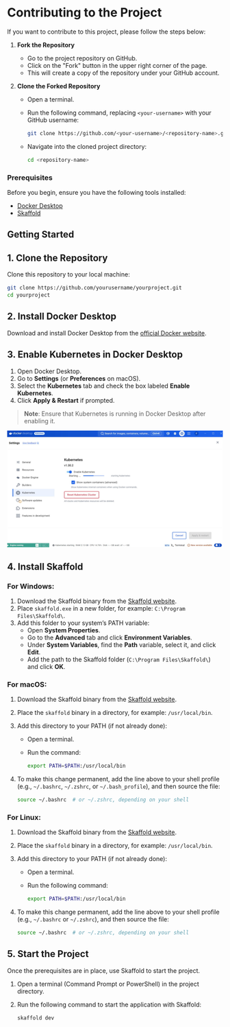 
# Contributing to the Project

If you want to contribute to this project, please follow the steps below:

1. **Fork the Repository**

   - Go to the project repository on GitHub.
   - Click on the "Fork" button in the upper right corner of the page.
   - This will create a copy of the repository under your GitHub account.

2. **Clone the Forked Repository**

   - Open a terminal.
   - Run the following command, replacing `<your-username>` with your GitHub username:

     ```bash
     git clone https://github.com/<your-username>/<repository-name>.git
     ```

   - Navigate into the cloned project directory:

     ```bash
     cd <repository-name>
     ```

### Prerequisites

Before you begin, ensure you have the following tools installed:

- [Docker Desktop](https://www.docker.com/products/docker-desktop)
- [Skaffold](https://skaffold.dev/)

## Getting Started

## 1. Clone the Repository

Clone this repository to your local machine:

```bash
git clone https://github.com/yourusername/yourproject.git
cd yourproject
```

## 2. Install Docker Desktop

Download and install Docker Desktop from the [official Docker website](https://www.docker.com/products/docker-desktop).

## 3. Enable Kubernetes in Docker Desktop

1. Open Docker Desktop.
2. Go to **Settings** (or **Preferences** on macOS).
3. Select the **Kubernetes** tab and check the box labeled **Enable Kubernetes**.
4. Click **Apply & Restart** if prompted.

> **Note**: Ensure that Kubernetes is running in Docker Desktop after enabling it.

![Kubernetes Settings](k8s%20setup%20image.jpeg) 

## 4. Install Skaffold

### For Windows:

1. Download the Skaffold binary from the [Skaffold website](https://skaffold.dev/docs/install/#standalone-binary).
2. Place `skaffold.exe` in a new folder, for example: `C:\Program Files\Skaffold\`.
3. Add this folder to your system’s PATH variable:
   - Open **System Properties**.
   - Go to the **Advanced** tab and click **Environment Variables**.
   - Under **System Variables**, find the **Path** variable, select it, and click **Edit**.
   - Add the path to the Skaffold folder (`C:\Program Files\Skaffold\`) and click **OK**.

### For macOS:

1. Download the Skaffold binary from the [Skaffold website](https://skaffold.dev/docs/install/#standalone-binary).
2. Place the `skaffold` binary in a directory, for example: `/usr/local/bin`.
3. Add this directory to your PATH (if not already done):
   - Open a terminal.
   - Run the command:

     ```bash
     export PATH=$PATH:/usr/local/bin
     ```

4. To make this change permanent, add the line above to your shell profile (e.g., `~/.bashrc`, `~/.zshrc`, or `~/.bash_profile`), and then source the file:

   ```bash
   source ~/.bashrc  # or ~/.zshrc, depending on your shell
   ```

### For Linux:

1. Download the Skaffold binary from the [Skaffold website](https://skaffold.dev/docs/install/#standalone-binary).
2. Place the `skaffold` binary in a directory, for example: `/usr/local/bin`.
3. Add this directory to your PATH (if not already done):

   - Open a terminal.
   - Run the following command:

     ```bash
     export PATH=$PATH:/usr/local/bin
     ```

4. To make this change permanent, add the line above to your shell profile (e.g., `~/.bashrc` or `~/.zshrc`), and then source the file:

   ```bash
   source ~/.bashrc  # or ~/.zshrc, depending on your shell


## 5. Start the Project

Once the prerequisites are in place, use Skaffold to start the project.

1. Open a terminal (Command Prompt or PowerShell) in the project directory.
2. Run the following command to start the application with Skaffold:

   ```bash
   skaffold dev
